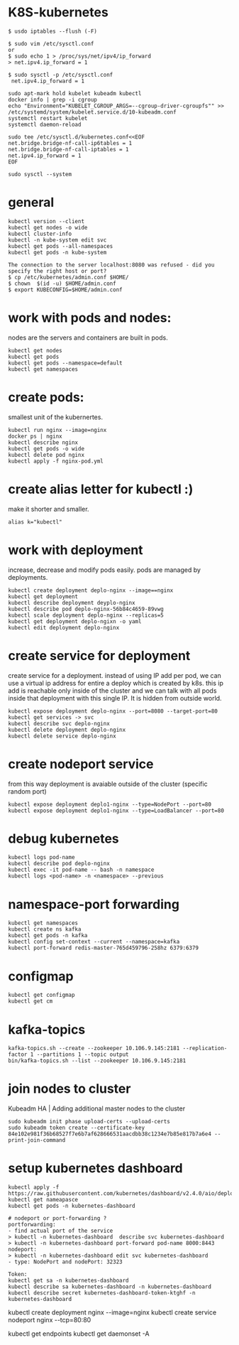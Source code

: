 # K8S-kubernetes

```
$ usdo iptables --flush (-F)

$ sudo vim /etc/sysctl.conf
or
$ sudo echo 1 > /proc/sys/net/ipv4/ip_forward
> net.ipv4.ip_forward = 1

$ sudo sysctl -p /etc/sysctl.conf
 net.ipv4.ip_forward = 1

```

```
sudo apt-mark hold kubelet kubeadm kubectl
docker info | grep -i cgroup
echo "Environment="KUBELET_CGROUP_ARGS=--cgroup-driver-cgroupfs"" >> /etc/systemd/system/kubelet.service.d/10-kubeadm.conf
systemctl restart kubelet
systemctl daemon-reload
```

```
sudo tee /etc/sysctl.d/kubernetes.conf<<EOF
net.bridge.bridge-nf-call-ip6tables = 1
net.bridge.bridge-nf-call-iptables = 1
net.ipv4.ip_forward = 1
EOF

sudo sysctl --system
```
# general 
```
kubectl version --client
kubectl get nodes -o wide
kubectl cluster-info  
kubectl -n kube-system edit svc 
kubectl get pods --all-namespaces
kubectl get pods -n kube-system
```

```
The connection to the server localhost:8080 was refused - did you specify the right host or port?
$ cp /etc/kubernetes/admin.conf $HOME/
$ chown  $(id -u) $HOME/admin.conf
$ export KUBECONFIG=$HOME/admin.conf
```

# work with pods and nodes:
nodes are the servers and containers are built in pods.
```
kubectl get nodes
kubectl get pods
kubectl get pods --namespace=default
kubectl get namespaces
```
# create pods:
smallest unit of the kubernertes.
```
kubectl run nginx --image=nginx
docker ps | nginx
kubectl describe nginx
kubectl get pods -o wide
kubectl delete pod nginx
kubectl apply -f nginx-pod.yml
```
# create alias letter for kubectl :)
make it shorter and smaller.
```
alias k="kubectl"
```
# work with deployment
increase, decrease and modify pods easily. pods are managed by deployments.
```
kubectl create deployment deplo-nginx --image==nginx 
kubectl get deployment
kubectl describe deployment deyplo-nginx
kubectl describe pod deplo-nginx-56b84c4659-89vwg
kubectl scale deployment deplo-nginx --replicas=5
kubectl get deployment deplo-ngixn -o yaml
kubectl edit deployment deplo-nginx 
```
# create service for deployment
create service for a deployment. instead of using IP add per pod, we can use a virtual ip address for entire a deploy which is created by k8s. this ip add is reachable only inside of the cluster and we can talk with all pods inside that deployment with this single IP. It is hidden from outside world.
```
kubectl expose deployment deplo-nginx --port=8080 --target-port=80
kubectl get services -> svc
kubectl describe svc deplo-nginx
kubectl delete deployment deplo-nginx
kubectl delete service deplo-nginx
```
# create nodeport service
from this way deployment is avaiable outside of the cluster (specific random port)
```
kubectl expose deployment deplo1-nginx --type=NodePort --port=80
kubectl expose deployment deplo1-nginx --type=LoadBalancer --port=80
```
# debug kubernetes
```
kubectl logs pod-name
kubectl describe pod deplo-nginx
kubectl exec -it pod-name -- bash -n namespace
kubectl logs <pod-name> -n <namespace> --previous
```
# namespace-port forwarding
```
kubectl get namespaces
kubectl create ns kafka
kubectl get pods -n kafka
kubectl config set-context --current --namespace=kafka
kubectl port-forward redis-master-765d459796-258hz 6379:6379 
```
# configmap
```
kubectl get configmap
kubectl get cm
```
# kafka-topics
```
kafka-topics.sh --create --zookeeper 10.106.9.145:2181 --replication-factor 1 --partitions 1 --topic output
bin/kafka-topics.sh --list --zookeeper 10.106.9.145:2181
```
# join nodes to cluster
Kubeadm HA | Adding additional master nodes to the cluster
```
sudo kubeadm init phase upload-certs --upload-certs
sudo kubeadm token create --certificate-key 84e102e981f36b68527f7e6b7af628666531aacdbb38c1234e7b85e817b7a6e4 --print-join-command
```
# setup kubernetes dashboard
```
kubectl apply -f https://raw.githubusercontent.com/kubernetes/dashboard/v2.4.0/aio/deploy/recommended.yaml
kubectl get nameapasce
kubectl get pods -n kubernetes-dashboard

# nodeport or port-forwarding ?
portforwarding:
- find actual port of the service
> kubectl -n kubernetes-dashboard  describe svc kubernetes-dashboard
> kubectl -n kubernetes-dashboard port-forward pod-name 8000:8443
nodeport:
> kubectl -n kubernetes-dashboard edit svc kubernetes-dashboard 
- type: NodePort and nodePort: 32323

Token:
kubectl get sa -n kubernetes-dashboard
kubectl describe sa kubernetes-dashboard -n kubernetes-dashboard
kubectl describe secret kubernetes-dashboard-token-ktghf -n kubernetes-dashboard
```


kubectl create deployment nginx --image=nginx
kubectl create service nodeport nginx --tcp=80:80

kubectl get endpoints
kubectl get daemonset -A